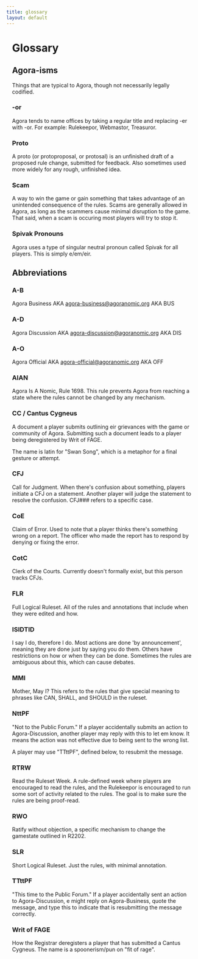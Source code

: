 ```yaml
---
title: glossary
layout: default
---
```


<div id="Welcome" class="content">
<div class="col-content" style="padding-left:3%; padding-right:3%">
<style>
h3 {
    text-align:left
}
</style>
<h1>Glossary</h1>

<h2>Agora-isms</h2>

Things that are typical to Agora, though not necessarily legally codified.

<h3>-or</h3>

Agora tends to name offices by taking a regular title and replacing -er with -or. For example: Rulekeepor, Webmastor, Treasuror.

<h3>Proto</h3>

A proto (or protoproposal, or protosal) is an unfinished draft of a proposed rule change, submitted for feedback. Also sometimes used more widely for any rough, unfinished idea.

<h3>Scam</h3>

A way to win the game or gain something that takes advantage of an unintended consequence of the rules. Scams are generally allowed in Agora, as long as the scammers cause minimal disruption to the game. That said, when a scam is occuring most players will try to stop it.

<h3>Spivak Pronouns</h3>

Agora uses a type of singular neutral pronoun called Spivak for all players. This is simply e/em/eir.

<h2>Abbreviations</h2>

<h3>A-B</h3>

Agora Business AKA agora-business@agoranomic.org AKA BUS

<h3>A-D</h3>

Agora Discussion AKA agora-discussion@agoranomic.org AKA DIS

<h3>A-O</h3>

Agora Official AKA agora-official@agoranomic.org AKA OFF

<h3>AIAN</h3>

Agora Is A Nomic, Rule 1698. This rule prevents Agora from reaching a state where the rules cannot be changed by any mechanism.

<h3>CC / Cantus Cygneus</h3>

A document a player submits outlining eir grievances with the game or community of Agora. Submitting such a document leads to a player being deregistered by Writ of FAGE.

The name is latin for "Swan Song", which is a metaphor for a final gesture or attempt.

<h3>CFJ</h3>

Call for Judgment. When there's confusion about something, players initiate a CFJ on a statement. Another player will judge the statement to resolve the confusion. CFJ### refers to a specific case.

<h3>CoE</h3>

Claim of Error. Used to note that a player thinks there's something wrong on a report. The officer who made the report has to respond by denying or fixing the error.

<h3>CotC</h3>

Clerk of the Courts. Currently doesn't formally exist, but this person tracks CFJs.

<h3>FLR</h3>

Full Logical Ruleset. All of the rules and annotations that include when they were edited and how.

<h3>ISIDTID</h3>

I say I do, therefore I do. Most actions are done 'by announcement', meaning they are done just by saying you do them. Others have restrictions on how or when they can be done. Sometimes the rules are ambiguous about this, which can cause debates.

<h3>MMI</h3>

Mother, May I? This refers to the rules that give special meaning to phrases like CAN, SHALL, and SHOULD in the ruleset.

<h3>NttPF</h3>

"Not to the Public Forum." If a player accidentally submits an action to Agora-Discussion, another player may reply with this to let em know. It means the action was not effective due to being sent to the wrong list.

A player may use "TTttPF", defined below, to resubmit the message.

<h3>RTRW</h3>

Read the Ruleset Week. A rule-defined week where players are encouraged to read the rules, and the Rulekeepor is encouraged to run some sort of activity related to the rules. The goal is to make sure the rules are being proof-read.

<h3>RWO</h3>

Ratify without objection, a specific mechanism to change the gamestate outlined in R2202.

<h3>SLR</h3>

Short Logical Ruleset. Just the rules, with minimal annotation.

<h3>TTttPF</h3>

"This time to the Public Forum." If a player accidentally sent an action to Agora-Discussion, e might reply on Agora-Business, quote the message, and type this to indicate that is resubmitting the message correctly.

<h3>Writ of FAGE</h3>

How the Registrar deregisters a player that has submitted a Cantus Cygneus. The name is a spoonerism/pun on "fit of rage".

</div>
</div>
